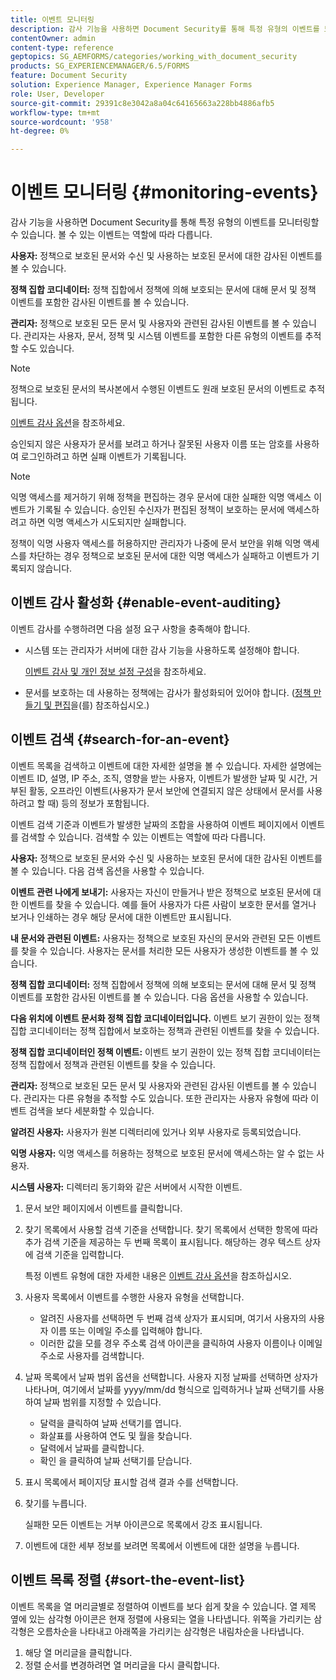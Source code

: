 ```yaml
---
title: 이벤트 모니터링
description: 감사 기능을 사용하면 Document Security를 통해 특정 유형의 이벤트를 모니터링할 수 있습니다. 문서 보안을 사용하여 이벤트 목록을 쉽게 검색하고 정렬할 수 있습니다.
contentOwner: admin
content-type: reference
geptopics: SG_AEMFORMS/categories/working_with_document_security
products: SG_EXPERIENCEMANAGER/6.5/FORMS
feature: Document Security
solution: Experience Manager, Experience Manager Forms
role: User, Developer
source-git-commit: 29391c8e3042a8a04c64165663a228bb4886afb5
workflow-type: tm+mt
source-wordcount: '958'
ht-degree: 0%

---
```


# 이벤트 모니터링 {#monitoring-events}

감사 기능을 사용하면 Document Security를 통해 특정 유형의 이벤트를 모니터링할 수 있습니다. 볼 수 있는 이벤트는 역할에 따라 다릅니다.

**사용자:** 정책으로 보호된 문서와 수신 및 사용하는 보호된 문서에 대한 감사된 이벤트를 볼 수 있습니다.

**정책 집합 코디네이터:** 정책 집합에서 정책에 의해 보호되는 문서에 대해 문서 및 정책 이벤트를 포함한 감사된 이벤트를 볼 수 있습니다.

**관리자:** 정책으로 보호된 모든 문서 및 사용자와 관련된 감사된 이벤트를 볼 수 있습니다. 관리자는 사용자, 문서, 정책 및 시스템 이벤트를 포함한 다른 유형의 이벤트를 추적할 수도 있습니다.

>[!NOTE]
>
>정책으로 보호된 문서의 복사본에서 수행된 이벤트도 원래 보호된 문서의 이벤트로 추적됩니다.

[이벤트 감사 옵션](/help/forms/using/admin-help/configuring-client-server-options.md#event-auditing-options)을 참조하세요.

승인되지 않은 사용자가 문서를 보려고 하거나 잘못된 사용자 이름 또는 암호를 사용하여 로그인하려고 하면 실패 이벤트가 기록됩니다.

>[!NOTE]
>
>익명 액세스를 제거하기 위해 정책을 편집하는 경우 문서에 대한 실패한 익명 액세스 이벤트가 기록될 수 있습니다. 승인된 수신자가 편집된 정책이 보호하는 문서에 액세스하려고 하면 익명 액세스가 시도되지만 실패합니다.

정책이 익명 사용자 액세스를 허용하지만 관리자가 나중에 문서 보안을 위해 익명 액세스를 차단하는 경우 정책으로 보호된 문서에 대한 익명 액세스가 실패하고 이벤트가 기록되지 않습니다.

## 이벤트 감사 활성화 {#enable-event-auditing}

이벤트 감사를 수행하려면 다음 설정 요구 사항을 충족해야 합니다.

* 시스템 또는 관리자가 서버에 대한 감사 기능을 사용하도록 설정해야 합니다.

  [이벤트 감사 및 개인 정보 설정 구성](/help/forms/using/admin-help/configuring-client-server-options.md#configuring-event-auditing-and-privacy-settings)을 참조하세요.

* 문서를 보호하는 데 사용하는 정책에는 감사가 활성화되어 있어야 합니다. ([정책 만들기 및 편집](/help/forms/using/admin-help/creating-policies.md#creating-and-editing-policies)을(를) 참조하십시오.)

## 이벤트 검색 {#search-for-an-event}

이벤트 목록을 검색하고 이벤트에 대한 자세한 설명을 볼 수 있습니다. 자세한 설명에는 이벤트 ID, 설명, IP 주소, 조직, 영향을 받는 사용자, 이벤트가 발생한 날짜 및 시간, 거부된 활동, 오프라인 이벤트(사용자가 문서 보안에 연결되지 않은 상태에서 문서를 사용하려고 할 때) 등의 정보가 포함됩니다.

이벤트 검색 기준과 이벤트가 발생한 날짜의 조합을 사용하여 이벤트 페이지에서 이벤트를 검색할 수 있습니다. 검색할 수 있는 이벤트는 역할에 따라 다릅니다.

**사용자:** 정책으로 보호된 문서와 수신 및 사용하는 보호된 문서에 대한 감사된 이벤트를 볼 수 있습니다. 다음 검색 옵션을 사용할 수 있습니다.

**이벤트 관련
나에게 보내기:** 사용자는 자신이 만들거나 받은 정책으로 보호된 문서에 대한 이벤트를 찾을 수 있습니다. 예를 들어 사용자가 다른 사람이 보호한 문서를 열거나 보거나 인쇄하는 경우 해당 문서에 대한 이벤트만 표시됩니다.

**내 문서와 관련된 이벤트:** 사용자는 정책으로 보호된 자신의 문서와 관련된 모든 이벤트를 찾을 수 있습니다. 사용자는 문서를 처리한 모든 사용자가 생성한 이벤트를 볼 수 있습니다.

**정책 집합 코디네이터:** 정책 집합에서 정책에 의해 보호되는 문서에 대해 문서 및 정책 이벤트를 포함한 감사된 이벤트를 볼 수 있습니다. 다음 옵션을 사용할 수 있습니다.

**다음 위치에 이벤트 문서화
정책 집합 코디네이터입니다.** 이벤트 보기 권한이 있는 정책 집합 코디네이터는 정책 집합에서 보호하는 정책과 관련된 이벤트를 찾을 수 있습니다.

**정책 집합 코디네이터인 정책 이벤트:** 이벤트 보기 권한이 있는 정책 집합 코디네이터는 정책 집합에서 정책과 관련된 이벤트를 찾을 수 있습니다.

**관리자:** 정책으로 보호된 모든 문서 및 사용자와 관련된 감사된 이벤트를 볼 수 있습니다. 관리자는 다른 유형을 추적할 수도 있습니다. 또한 관리자는 사용자 유형에 따라 이벤트 검색을 보다 세분화할 수 있습니다.

**알려진 사용자:** 사용자가 원본 디렉터리에 있거나 외부 사용자로 등록되었습니다.

**익명 사용자:** 익명 액세스를 허용하는 정책으로 보호된 문서에 액세스하는 알 수 없는 사용자.

**시스템 사용자:** 디렉터리 동기화와 같은 서버에서 시작한 이벤트.

1. 문서 보안 페이지에서 이벤트를 클릭합니다.
1. 찾기 목록에서 사용할 검색 기준을 선택합니다. 찾기 목록에서 선택한 항목에 따라 추가 검색 기준을 제공하는 두 번째 목록이 표시됩니다. 해당하는 경우 텍스트 상자에 검색 기준을 입력합니다.

   특정 이벤트 유형에 대한 자세한 내용은 [이벤트 감사 옵션](/help/forms/using/admin-help/configuring-client-server-options.md#event-auditing-options)을 참조하십시오.

1. 사용자 목록에서 이벤트를 수행한 사용자 유형을 선택합니다.

   * 알려진 사용자를 선택하면 두 번째 검색 상자가 표시되며, 여기서 사용자의 사용자 이름 또는 이메일 주소를 입력해야 합니다.
   * 이러한 값을 모를 경우 주소록 검색 아이콘을 클릭하여 사용자 이름이나 이메일 주소로 사용자를 검색합니다.

1. 날짜 목록에서 날짜 범위 옵션을 선택합니다. 사용자 지정 날짜를 선택하면 상자가 나타나며, 여기에서 날짜를 yyyy/mm/dd 형식으로 입력하거나 날짜 선택기를 사용하여 날짜 범위를 지정할 수 있습니다.

   * 달력을 클릭하여 날짜 선택기를 엽니다.
   * 화살표를 사용하여 연도 및 월을 찾습니다.
   * 달력에서 날짜를 클릭합니다.
   * 확인 을 클릭하여 날짜 선택기를 닫습니다.

1. 표시 목록에서 페이지당 표시할 검색 결과 수를 선택합니다.
1. 찾기를 누릅니다.

   실패한 모든 이벤트는 거부 아이콘으로 목록에서 강조 표시됩니다.

1. 이벤트에 대한 세부 정보를 보려면 목록에서 이벤트에 대한 설명을 누릅니다.

## 이벤트 목록 정렬 {#sort-the-event-list}

이벤트 목록을 열 머리글별로 정렬하여 이벤트를 보다 쉽게 찾을 수 있습니다. 열 제목 옆에 있는 삼각형 아이콘은 현재 정렬에 사용되는 열을 나타냅니다. 위쪽을 가리키는 삼각형은 오름차순을 나타내고 아래쪽을 가리키는 삼각형은 내림차순을 나타냅니다.

1. 해당 열 머리글을 클릭합니다.
1. 정렬 순서를 변경하려면 열 머리글을 다시 클릭합니다.
